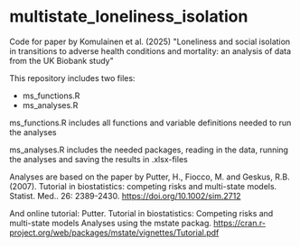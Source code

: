 # multistate_loneliness_isolation
Code for paper by Komulainen et al. (2025) "Loneliness and social isolation in transitions to adverse health conditions and mortality: an analysis of data from the UK Biobank study"

This repository includes two files:
- ms_functions.R
- ms_analyses.R

ms_functions.R includes all functions and variable definitions needed to run the analyses

ms_analyses.R includes the needed packages, reading in the data, running the analyses and saving the results in .xlsx-files

Analyses are based on the paper by Putter, H., Fiocco, M. and Geskus, R.B. (2007). Tutorial in biostatistics: competing risks and multi-state models. Statist. Med.. 26: 2389-2430. https://doi.org/10.1002/sim.2712 

And online tutorial: Putter. Tutorial in biostatistics: Competing risks and multi-state models Analyses using the mstate packag. https://cran.r-project.org/web/packages/mstate/vignettes/Tutorial.pdf
